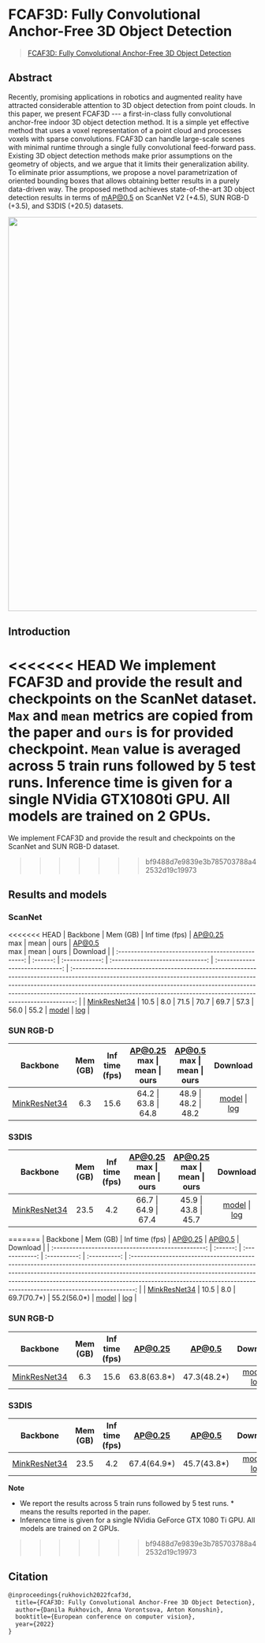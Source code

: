 # FCAF3D: Fully Convolutional Anchor-Free 3D Object Detection

> [FCAF3D: Fully Convolutional Anchor-Free 3D Object Detection](https://arxiv.org/abs/2112.00322)

<!-- [ALGORITHM] -->

## Abstract

Recently, promising applications in robotics and augmented reality have attracted considerable attention to 3D object detection from point clouds. In this paper, we present FCAF3D --- a first-in-class fully convolutional anchor-free indoor 3D object detection method. It is a simple yet effective method that uses a voxel representation of a point cloud and processes voxels with sparse convolutions. FCAF3D can handle large-scale scenes with minimal runtime through a single fully convolutional feed-forward pass. Existing 3D object detection methods make prior assumptions on the geometry of objects, and we argue that it limits their generalization ability. To eliminate prior assumptions, we propose a novel parametrization of oriented bounding boxes that allows obtaining better results in a purely data-driven way. The proposed method achieves state-of-the-art 3D object detection results in terms of mAP@0.5 on ScanNet V2 (+4.5), SUN RGB-D (+3.5), and S3DIS (+20.5) datasets.

<div align="center">
<img src="https://user-images.githubusercontent.com/6030962/182842796-98c10576-d39c-4c2b-a15a-a04c9870919c.png" width="800"/>
</div>

## Introduction

<<<<<<< HEAD
We implement FCAF3D and provide the result and checkpoints on the ScanNet dataset.
`Max` and `mean` metrics are copied from the paper and `ours` is for provided checkpoint.
`Mean` value is averaged across 5 train runs followed by 5 test runs.
Inference time is given for a single NVidia GTX1080ti GPU. All models are trained on 2 GPUs.
=======
We implement FCAF3D and provide the result and checkpoints on the ScanNet and SUN RGB-D dataset.
>>>>>>> bf9488d7e9839e3b785703788a42532d19c19973

## Results and models

### ScanNet

<<<<<<< HEAD
|                      Backbone                      | Mem (GB) | Inf time (fps) | AP@0.25 <br> max \| mean \| ours | AP@0.5 <br> max \| mean \| ours |                                                                                                                                                          Download                                                                                                                                                           |
| :------------------------------------------------: | :------: | :------------: | :------------------------------: | :-----------------------------: | :-------------------------------------------------------------------------------------------------------------------------------------------------------------------------------------------------------------------------------------------------------------------------------------------------------------------------: |
| [MinkResNet34](./fcaf3d_8x2_scannet-3d-18class.py) |   10.5   |      8.0       |       71.5 \| 70.7 \| 69.7       |      57.3 \| 56.0 \| 55.2       | [model](https://download.openmmlab.com/mmdetection3d/v1.0.0_models/fcaf3d/fcaf3d_8x2_scannet-3d-18class/fcaf3d_8x2_scannet-3d-18class_20220805_084956.pth) \| [log](https://download.openmmlab.com/mmdetection3d/v1.0.0_models/fcaf3d/fcaf3d_8x2_scannet-3d-18class/fcaf3d_8x2_scannet-3d-18class_20220805_084956.log.json) |

### SUN RGB-D

|                      Backbone                      | Mem (GB) | Inf time (fps) | AP@0.25 <br> max \| mean \| ours | AP@0.5 <br> max \| mean \| ours |                                                                                                                                                          Download                                                                                                                                                           |
| :------------------------------------------------: | :------: | :------------: | :------------------------------: | :-----------------------------: | :-------------------------------------------------------------------------------------------------------------------------------------------------------------------------------------------------------------------------------------------------------------------------------------------------------------------------: |
| [MinkResNet34](./fcaf3d_8x2_sunrgbd-3d-10class.py) |   6.3    |      15.6      |       64.2 \| 63.8 \| 64.8       |      48.9 \| 48.2 \| 48.2       | [model](https://download.openmmlab.com/mmdetection3d/v1.0.0_models/fcaf3d/fcaf3d_8x2_sunrgbd-3d-10class/fcaf3d_8x2_sunrgbd-3d-10class_20220805_165017.pth) \| [log](https://download.openmmlab.com/mmdetection3d/v1.0.0_models/fcaf3d/fcaf3d_8x2_sunrgbd-3d-10class/fcaf3d_8x2_sunrgbd-3d-10class_20220805_165017.log.json) |

### S3DIS

|                    Backbone                     | Mem (GB) | Inf time (fps) | AP@0.25 <br> max \| mean \| ours | AP@0.25 <br> max \| mean \| ours |                                                                                                                                                    Download                                                                                                                                                     |
| :---------------------------------------------: | :------: | :------------: | :------------------------------: | :------------------------------: | :-------------------------------------------------------------------------------------------------------------------------------------------------------------------------------------------------------------------------------------------------------------------------------------------------------------: |
| [MinkResNet34](./fcaf3d_8x2_s3dis-3d-5class.py) |   23.5   |      4.2       |       66.7 \| 64.9 \| 67.4       |       45.9 \| 43.8 \| 45.7       | [model](https://download.openmmlab.com/mmdetection3d/v1.0.0_models/fcaf3d/fcaf3d_8x2_s3dis-3d-5class/fcaf3d_8x2_s3dis-3d-5class_20220805_121957.pth) \| [log](https://download.openmmlab.com/mmdetection3d/v1.0.0_models/fcaf3d/fcaf3d_8x2_s3dis-3d-5class/fcaf3d_8x2_s3dis-3d-5class_20220805_121957.log.json) |
=======
|                      Backbone                      | Mem (GB) | Inf time (fps) |   AP@0.25    |    AP@0.5    |                                                                                                                                                          Download                                                                                                                                                           |
| :------------------------------------------------: | :------: | :------------: | :----------: | :----------: | :-------------------------------------------------------------------------------------------------------------------------------------------------------------------------------------------------------------------------------------------------------------------------------------------------------------------------: |
| [MinkResNet34](./fcaf3d_8x2_scannet-3d-18class.py) |   10.5   |      8.0       | 69.7(70.7\*) | 55.2(56.0\*) | [model](https://download.openmmlab.com/mmdetection3d/v1.0.0_models/fcaf3d/fcaf3d_8x2_scannet-3d-18class/fcaf3d_8x2_scannet-3d-18class_20220805_084956.pth) \| [log](https://download.openmmlab.com/mmdetection3d/v1.0.0_models/fcaf3d/fcaf3d_8x2_scannet-3d-18class/fcaf3d_8x2_scannet-3d-18class_20220805_084956.log.json) |

### SUN RGB-D

|                      Backbone                      | Mem (GB) | Inf time (fps) |   AP@0.25    |    AP@0.5    |                                                                                                                                                          Download                                                                                                                                                           |
| :------------------------------------------------: | :------: | :------------: | :----------: | :----------: | :-------------------------------------------------------------------------------------------------------------------------------------------------------------------------------------------------------------------------------------------------------------------------------------------------------------------------: |
| [MinkResNet34](./fcaf3d_8x2_sunrgbd-3d-10class.py) |   6.3    |      15.6      | 63.8(63.8\*) | 47.3(48.2\*) | [model](https://download.openmmlab.com/mmdetection3d/v1.0.0_models/fcaf3d/fcaf3d_8x2_sunrgbd-3d-10class/fcaf3d_8x2_sunrgbd-3d-10class_20220805_165017.pth) \| [log](https://download.openmmlab.com/mmdetection3d/v1.0.0_models/fcaf3d/fcaf3d_8x2_sunrgbd-3d-10class/fcaf3d_8x2_sunrgbd-3d-10class_20220805_165017.log.json) |

### S3DIS

|                     Backbone                     | Mem (GB) | Inf time (fps) |   AP@0.25    |    AP@0.5    |                                                                                                                                                    Download                                                                                                                                                     |
| :----------------------------------------------: | :------: | :------------: | :----------: | :----------: | :-------------------------------------------------------------------------------------------------------------------------------------------------------------------------------------------------------------------------------------------------------------------------------------------------------------: |
| [MinkResNet34](./fcaf3d_2xb8_s3dis-3d-5class.py) |   23.5   |      4.2       | 67.4(64.9\*) | 45.7(43.8\*) | [model](https://download.openmmlab.com/mmdetection3d/v1.0.0_models/fcaf3d/fcaf3d_8x2_s3dis-3d-5class/fcaf3d_8x2_s3dis-3d-5class_20220805_121957.pth) \| [log](https://download.openmmlab.com/mmdetection3d/v1.0.0_models/fcaf3d/fcaf3d_8x2_s3dis-3d-5class/fcaf3d_8x2_s3dis-3d-5class_20220805_121957.log.json) |

**Note**

- We report the results across 5 train runs followed by 5 test runs. * means the results reported in the paper.
- Inference time is given for a single NVidia GeForce GTX 1080 Ti GPU. All models are trained on 2 GPUs.
>>>>>>> bf9488d7e9839e3b785703788a42532d19c19973

## Citation

```latex
@inproceedings{rukhovich2022fcaf3d,
  title={FCAF3D: Fully Convolutional Anchor-Free 3D Object Detection},
  author={Danila Rukhovich, Anna Vorontsova, Anton Konushin},
  booktitle={European conference on computer vision},
  year={2022}
}
```
